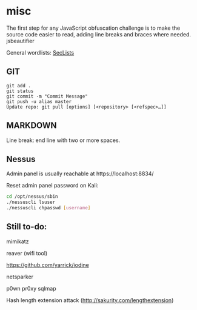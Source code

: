# misc

The first step for any JavaScript obfuscation challenge is to make the source code easier to read, adding line breaks and braces where needed. jsbeautifier

General wordlists: [SecLists](https://github.com/danielmiessler/SecLists)


GIT
---

```
git add .
git status
git commit -m "Commit Message"
git push -u alias master
Update repo: git pull [options] [<repository> [<refspec>…​]]
```

MARKDOWN
--------

Line break: end line with two or more spaces.


Nessus
------

Admin panel is usually reachable at https://localhost:8834/

Reset admin panel password on Kali:

```sh
cd /opt/nessus/sbin
./nessuscli lsuser
./nessuscli chpasswd [username]
```

Still to-do:
------------

mimikatz

reaver (wifi tool)

https://github.com/yarrick/iodine

netsparker

p0wn pr0xy sqlmap

Hash length extension attack (http://sakurity.com/lengthextension)
